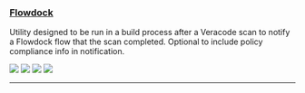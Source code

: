 ### [Flowdock](https://github.com/brian1917/vcodeFlowdockNotifier)

Utility designed to be run in a build process after a Veracode scan to notify a Flowdock flow that the scan completed. Optional to include policy compliance info in notification.

![](https://img.shields.io/github/stars/brian1917/vcodeFlowdockNotifier.svg)
![](https://img.shields.io/github/languages/top/brian1917/vcodeFlowdockNotifier)
![](https://img.shields.io/github/contributors/brian1917/vcodeFlowdockNotifier)
[![](https://img.shields.io/github/followers/brian1917?label=brian1917&style=social)](https://github.com/brian1917)

---
